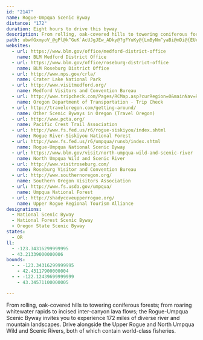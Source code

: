 ```yaml
---
id: "2147"
name: Rogue-Umpqua Scenic Byway
distance: "172"
duration: Eight hours to drive this byway
description: From rolling, oak-covered hills to towering coniferous forests; from roaring whitewater rapids to incised inter-canyon lava flows; the Rogue-Umpqua Scenic Byway invites you to experience 172 miles of diverse river and mountain landscapes. Drive alongside the Upper Rogue and North Umpqua Wild and Scenic Rivers, both of which contain world-class fisheries.
path: ubwfGxmyoV_@gPl@k^GuK`AcUJgJEw_ADky@?gFYuKy@{LmByNm^yaBi@mDi@{EUeFCuDH_E^oFb@eDhAuFtLc]lGiP|Ycx@vCaJ`AaGXyBVaH?qBSsE}@gIyGyc@_AoDs@eB}AmCoBwB}@m@gj@s\cWaPyUiMqE_Cw_@mQiv@{^eL_FwkAsd@aEsBiGaEmGyF}BmCuaAumA_t@g~@gY{]mFgGsFsFuGyFq}@or@mDkDoEiG}@aB{AwDwBuGiBoJs@kI[{IYmsBI{nASim@L_ONmEZiDv@{DhBgG`KsUhW{m@f@{CDeCOsB_@aCs@wCcHs[cCyI_]y`AcCyHqNka@qFyPsDyJgE}JyBiEsj@ez@kGmL}@uAu@_A}BsBmK_GmCsBy@{@eA_B_@s@s@_Co@eEIiC?kANyDfFg]x@wGh@wHVqK?iMk@ol@UyH}AaR_Og_Au@sDc@aAu@cAcAo@mBk@iDk@cC{@mBuAsIqHeJaG_AiA_BiD]yBE_AEwCn@mZX{HPmBRy@Tw@|@gB^c@xAgA|@[nAWbXm@lAWxAeAfFiHbBmC~@_Cn@yCNuAJ_CByBUsIJqBh@}Cd@qAfByCzJcNn@gAn@_BdAsEVeCPmFRqBb@iBnAmBb@e@pBqAv@{@j@q@p@kBP{ABgD]sGy@mIKyCHmCTgAvXgq@|BgEt@{@~@k@~@KxLArAKx@Qp@Yf@k@`@{@`CkJhBiGx@mBlSw^rHiKbAkBh@gAvKkZvAkF^gBT{C@yFkBcXCkDT}CfCyMnAuEfCsGzImP~CiId@gBLeAXyF]qROaE[eE_AqFY}BCeCN_JSqGa@kEeIyn@iGii@_@_FDgDNaClGq\hEwSRwABgDGkA_@{CiBaMeA{Qy@eSi@kGS_AuAgCSsA}AuHo@yG[{HUmBs@yBgAeBqLuLo@aAo@qAiAeEmDyXKqCPoLO{AYsAe@cAyDaFw@sAYy@Oy@GqBYqRIy@s@sBUYmGsCyM{IyEuFqBsCo@sBY}BAaBNsOEwLgAu\?iCl@qFNoCOsBo@sC_@q@i@m@aCmBeCmCmDcCmDa@y@YsCkBu@u@i@eAsA{Fm@aLa@eCwEcQmBaPoCoIc@mB_@eCU{EFgEvA{Mh@sGHaBCo@UmAO_@mA{@oPsD_B}@o@s@sAaDOgBDkDbAiKlEoXHaA?sDYmBSi@wBaCmNgLoM{IgDoD{BeDwBgFyA_F_AsFi@mFiAoPw@}DeAeEuAqCm@}@oAq@mF{BoAeAy@eBs@gD_@_DOeDHyDZqErAwMXiREaBi@_ESo@yAmBgFsDyEyCgDeDyBoCwEiF_B}BiA_Do@wBcAoF{Cq[EaGVmDTsATeA|AgElHsLdBsDf@yAx@gIDeAEiAi@qBm@{@o@i@cHuDaDsAyBkBoAmB_AgC}AeGY{BEqBBaBxAgDj@aApJeHjJ_Gx@gANe@L{@Cy@SyAsAsE{CuIc@sCE}CJuALkA~@_EnAaEh@gAj@eAfAqAnAiAjHsCjBqApAqAx@iAn@yAt@sB|@}C`@{BRmBRsFNoKPyCNmAXkAf@yArDcIxAWJKpFcM^yAr@eBnB{C|BmCnDkClAqAxBiDl@kA`AsDv@uFj@yG\sAzB_Gl@aAbAkAxA{@hCkAxAgAfCyDn@w@t@g@^QvAOrB@~AMjJ_D`HkC~A_AfE}DvGgI~DaGl@}BbAmGbIqUlA{Cz@gB~@qAbA_AlAs@rAe@~@Mj@D|E`Av@Dh@Et@Y|@q@nEiE|@kAbIoO|@kCn@mAvBaC`@w@n@iBv@eFjB}PvAaIlAgEjBeFlB_EvEgHn@{BDgAD{Ir@_L\_Cn@oBrAeDTgBDeA_@uK?wEj@cIhAuMjCyMx@wG`@qBFiCCqC}@o[E{CHaBx@aD~AcE|FwK|@yCTgCr@mMj@aC`@}BP}Cu@sO?{BX_FrCwMxBaJRo@^cCMiCQgAmAuEwA_Dw@m@aEeAy@k@i@u@o@}BYaCOkDx@k^NmB\sAnAuC~@kA|AwAlXoJzBuB|@wBl@{Ch@wAtAuBNk@J_ABm@_@kByCmEYu@Ee@CeAHaAn@sDd@_AxAeAzDy@p@Sf@]t@gA\sADkAs@qQUeKSmCo@yCcDeIOy@IkAC}CRoC|@aInA_I@uA[aKc@yGBmBx@yIEaCYuAi@qA}EsGiA{BY_AiA_F_@oEUyHaAkFqAwCaDwE_BaE_@sBcBiOu@cCwB{EuAaCy@mCq@kD_@oEEgAHqBn@_Fl@_Ch@uAtAmBfEeDrAgBn@gAdAqCx@uDTeFQeEYgCi@oBcEgJSq@e@eCSiG[eEYaAgA}BqA{AwAs@kH_GoCgDmC_FsBwEeB_DwByCwIyJyEiG}BmDcAmAoAoCcB}EYiA_@iDKgGJmJeAiJ?w@JaHn@cMBkEE_Ai@{CsByIo@aDImAEaKY{NNaBTw@h@gAn@e@bE{Al@q@tD{GVm@N}@SmDLuFJ_A`HaL~@qCl@aDnAaF~AkF~CoFrCgDpBsDbByGtAoKpG}\hAmJxCoOxAuD|@yA~BmDvA{AnBwAdMmGnN{IvIkExA{@`GmFxAaB~BcEfBmF`AaBzCaCpJ{NbD_GvHyUlBqHzByShAyE|BaDrB_CdLsFx@Y~FSdGFrCG`Mm@xDeA`DiBnAoB|@aDZiCR{B@sCqAwSImCNeG^yB|AiGVqBPiFC_CTeB`DoLx@mF^aO^wJXsSIgI_@gK?oBTmB|@sDn@yAjAcBfTeStA{AfCcFvJg^zEiPtDsP|DwNfEgNbDsIjHkUrAyD~@uENkBHsDCuCSyDBaAJoCVsAd@gBl@{Ad@w@pGcJh@wAd@iCd@kB\eAd@s@j@w@zEmExBiC~AsEv@sEx@uLZmIUkD}@oFIyABgBNwALuESgBm@yCkAgEiBqI}@}COsNm@uHEgFQsBcDoM]iBKgBh@{H@aBOcBi@uC}Kca@mDkLmAkCuAyBuFaH{AuCsAsE}Fsg@o@aIWsHBsD^mDl@aExBeKXwQNaE~@{HdD{PvB{IrA_FvEuNtA{Fl@gFJqDEuGoBwr@NuNhAi[TiNoA}R{IyhAsBgUcAuPYiH?kHh@wHt@yEpD}Q|@mG`@eEN_FBoI}@wTq@cWDoGPkEPaD~AyMTiEByDIyBYgBm@gC{@_Cs@mAyCkD{E{DyFkGmDmHyDuLmCqTeN_dAu@yEaA{I_@uFyDowBeAaaBJmD\cDj@iC~Jg^hGwQhDsJ`AwBt@s@`p@ac@rAkAnBgDvBmExBsDhUkUjGyGdAyAhPcXbBmAjMaF|Be@lF_@~aA{Fb_@eCnFgB~Cs@fXmErDy@vBo@hGaE|BgArAa@t@K~NQvKm@xKsA|K}BjXgIhGaBlCYrDMlSlA`FPdGd@dD@pBGjy@mIbXeDhO{ArEm@hBk@vB}@`QwJ`EkBtCs@pBWlCBdBRbBVfCx@hE`CjJ`HdDtBbC|@`Dx@hC`@fCR|DBtCYbu@sKvDSpO_@jFAnCRrAXdA`@lCvAvA`AnUvUvGdHy@`COfAO~ABvAtFfc@fAdHnCbLn[zmAxQtq@hD`Jdp@`sAjNbX~aArpBlJvQvDlIjAnDr@~EpC`n@JdHBp~BPrIfEr|@RzIDl~EIlqBBfd@H~C`@xDn@~CvAtD~AdCbTlYrlAnbBzCfDnCrBlgArq@~FfDjDtAxHfCpSpHhCX`HeAtB@vAh@nAhAr@nAxBbHxAxDzAxCfAtAbCbBhBl@rBRbCGvFy@bBRnA~@nMzPzAhAv@\tBFhAErAP|@XxB~A~ArDb@~C^vX@bFL~DTlAb@jAn@dAbBtA~CVjKDxKyAjAElADt@XfAz@~@hAxA~@fGz@~Ad@~Az@rAhAbAbAh@bArGzLlBxBbCrApYtLlFlCxkBts@zK`F~AXfAp@fKrEtMbF^RxBrCb@nAdAzA`CvA~@t@t@v@r@`Bd@jBRrB@zBQvC?tAHzAn@dC~@xAfKbNb@\rAl@nAHhAUtB_A`CyArE{Bx@M~@C~@Jl@RlCdBhAd@bBVnS]fn@m@pC@dBVpCt@~BhA~c@dWhhAtp@pEjDzRhTnQjS|C~BrB`A`VxFnAf@nBlC|BnAx@RrGLdI`BbBT`HbBpIvCxAr@`MhNXp@XnBd@~@|@dAdAl@lIdDjGfBbBv@rEnCvCrEhApA~j@dd@h@r@`DzFtBdG^zAfArGb@`A~@jB^`@xCbC|HlDlB`BzHzEdCvAjErB`J`GlWhOnOfIrIzF`EdBv`@vUdIfElE|@d]`C~@P~SbFzWpHhCh@t^dKfFlBlGbF``@|_@hb@h`@lA|@xEvCxAl@nSxFpv@dSfLpCr@ZpHtAdAFfG@vSy@zS_BzMuBxbAwQheAyS`Hs@tNMfGd@`NrCnBp@l_B|s@jJ`DzCj@xIz@|Or@|KH|T`@bPJhDLvGdBvD~Bf[f_@~fEliFxA`C`BzDbAxDt@tDn@~ErU`sDRpBXzAhB~F~E`N~KvXnPpb@dBtFhAxGHxAEhKBrCJxAh@lCbAdDn@fAbBdB|BfAvIdAr@R~@l@d@r@Xv@ZzA\pDd@rHv@~VJ`A^vA\v@`BnBtLbMlBnAlAFdAEbFs@fE_@|GEjWgAlEIhBTp@Rl@XxBjBhAtB~@lCjIzYxB|GvCjG~@zAhQnUfDdElHjIpLjOvKnMpAtBnAvCj@hB|@`EZjCl@rIhBta@XdEt@~Fb@rAjI~SpL|Xh@dAr@p@rBjAjAThN|@xB`@x@^lB`BdAbBh@bA|@hDd@|Fb@tTDtJIfBmE|_@sB|Ok@pGCfBHdDxBpPb@rFFpBAzCcAxW?pBDrAr@lDh@~AnN|TfHrKlMvSvA`DZpAh@fDR~BHhC?vAS~Cs@nEyHz[aJd]g@lEKbFBjA^xBnBrDd@pA`B`HNfADr@MpCe@pEe@pBqC`KY~CHrCfA|KZpIh@bCvBdFjClLbCvF\~B?dBOxASv@gGrPmEjOu@hBiCjE]x@a@lBGx@L~BxB`KDfAE~@Ix@UdAy@xA{E`G{@xAcDnJYxAMxABxJNlCb@hBh@bA~AtA|@jA~AxERzA?tJCxBI|AeAfIm@zCc@dBuC`FoAlCSlAIdCXxB^pArB`Ex@~BlBvKnFpXjDrM^tB~A~M~AjPfBrQJ|BBbEiA|QD`Db@~Br@lBxAlBxD`DrEjD~@d@bCr@|FxCpBlBt@fArAbD`GtOrG|IlA`CNr@Z|Bh@`N?nBU~DmAzIEpAB`ChAtJzBpg@\lCXx@d@z@~ArBfA|@d@L|AJ~CEdH_AfIg@dNeBpIk@vK{AtQYzIsAfB@nBGbFsAvA?nUlEdLzAxc@nPrE~ArDdAjKn@bD^|Cv@`W`OvH`EtDzAnH|BpKtD`MzD^Bl@CdB_@zDuAnAS`H?tBYrQ{FfDw@rEe@`HDp`A?`RErCS|Cq@`W{Gl|@}T|IqBvCStj@yAbKMtF@h[bAvR~CxHxBfDxAvDzBbIfDpD~@rF^|Xl@hKJbEQnF{@v@FTJ\j@J~cBK|UaAnOwGxh@u@zHSfE?dDLfDZxD^xB`C`JlE|NlDzKtyCb_Kde@x|A~BlKb@rCd@tELpC?tD?|a@TnDXjCbAfFbB`Fp@rA`Xn^jHnKbh@tr@hBfEr@xCTtA^lICdmDVtNd@~Jd@`EvA`Gz@rBfB`DxCpDbClBtMnIpHlEhE~C`GlF`KtM|F|K`ErLhFzQzHbWfCfJdEbQ\~@rDzIrHfLRf@NfAB~@OfNDl@Hr@|DtOVx@l@~@pLxHhCrAlBxBNZzEvEnFtCnI~B|GlDjK~ApFhBnDv@rDLlAKhBa@rHaCzZuKdADnF`Bp@^\`@Xv@NfAYxEqBvR`@RrDp@
websites:
  - url: https://www.blm.gov/office/medford-district-office
    name: BLM Medford District Office
  - url: https://www.blm.gov/office/roseburg-district-office
    name: BLM Roseburg District Office
  - url: http://www.nps.gov/crla/
    name: Crater Lake National Park
  - url: http://www.visitmedford.org/
    name: Medford Visitors and Convention Bureau
  - url: http://www.tripcheck.com/Pages/RCMap.asp?curRegion=0&mainNav=RoadConditions
    name: Oregon Department of Transportation - Trip Check
  - url: http://traveloregon.com/getting-around/
    name: Other Scenic Byways in Oregon (Travel Oregon)
  - url: http://www.pcta.org/
    name: Pacific Crest Trail Association
  - url: http://www.fs.fed.us/r6/rogue-siskiyou/index.shtml
    name: Rogue River-Siskiyou National Forest
  - url: http://www.fs.fed.us/r6/umpqua/runsb/index.shtml
    name: Rogue-Umpqua National Scenic Byway
  - url: https://www.blm.gov/visit/north-umpqua-wild-and-scenic-river
    name: North Umpqua Wild and Scenic River
  - url: http://www.visitroseburg.com/
    name: Roseburg Visitor and Convention Bureau
  - url: http://www.southernoregon.org/
    name: Southern Oregon Visitors Association
  - url: http://www.fs.usda.gov/umpqua/
    name: Umpqua National Forest
  - url: http://shadycoveupperrogue.org/
    name: Upper Rogue Regional Tourism Alliance
designations:
  - National Scenic Byway
  - National Forest Scenic Byway
  - Oregon State Scenic Byway
states:
  - OR
ll:
  - -123.34316299999995
  - 43.21339000000006
bounds:
  - - -123.34316299999995
    - 42.43117900000004
  - - -122.12439699999999
    - 43.34571100000005

---
```


From rolling, oak-covered hills to towering coniferous forests; from roaring whitewater rapids to incised inter-canyon lava flows; the Rogue-Umpqua Scenic Byway invites you to experience 172 miles of diverse river and mountain landscapes. Drive alongside the Upper Rogue and North Umpqua Wild and Scenic Rivers, both of which contain world-class fisheries.
